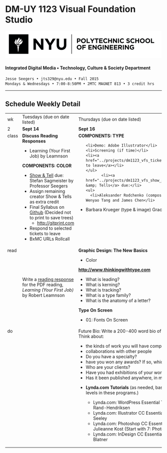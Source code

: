 # DM-UY 1123 Visual Foundation Studio

![NYU](nyu_soe_logo.png)
#### Integrated Digital Media • Technology, Culture & Society Department 

    Jesse Seegers • jts329@nyu.edu • Fall 2015 
    Mondays & Wednesdays • 7:00-8:50PM • 2MTC MAGNET 813 • 3 credit hrs

---

## Schedule Weekly Detail

<table>
<tr>
<td>wk</td>
<td>Tuesdays (due on date listed)</td>
<td>Thursdays (due on date listed)</td>
</tr>
<!-- dates -->
<tr>
  <td valign="top">2</td>
  <td valign="top"><strong>Sept 14</strong></td>
  <td valign="top"><strong>Sept 16</strong></td>
</tr>
<!-- class -->
<tr>
  <td valign="top">class</td>
  <td valign="top" width="48%"><strong>Discuss Reading Responses</strong>
<ul>
<li>Learning (Your First Job) by Leamnson</li>
</ul><strong>COMPONENTS: COLOR</strong>
  <ul>
  <li><a href="../projects/dm1123_vfs_show_and_tells.md">Show &amp; Tell</a> due: Stefan Sagmeister by Professor Seegers</li>
  <li>Assign remaining creator Show &amp; Tells as extra credit
  <li>Final Syllabus on <a href="../dm1123_vfs_syllabus.md" target="_blank">Github</a> (Decided not to print to save trees)
    <ul>
    <li><a href="http://gitprint.com" target="_blank">http://gitprint.com</a></li>
    </ul>
  <li>Respond to selected tickets to leave
  <li>BxMC URLs Rollcall
  </ul>
  </td>
  <td valign="top" width="48%"><strong>COMPONENTS: TYPE</strong>
    <ul>

    <li>Demo: Adobe Illustrator</li>
    <li>Screening (if time)</li>
    <li><a href="../projects/dm1123_vfs_tickets_to_leave.md">Ticket to leave</a></li>
    </ul>
           <li><a href="../projects/dm1123_vfs_show_and_tells.md">Show &amp; Tells</a> due:</li>
    <ul>
      <li>Aleksander Rodchenko (composition & photography) - Wenyao Tang and James Chen</li>
<li>Barbara Krueger (type & image) Grace Lee and Sharah Lee</li>
    </ul>
  </td>
</tr>

<!-- homework -->
<tr>
  <td valign="top">read</td>
  <td>
  Write a <a href="../projects/dm1123_vfs_reading_responses.md"> reading response</a> for the PDF reading, <em>Learning (Your First Job)</em> by Robert Leamnson
  </td>
  
  <td valign="top"><strong>Graphic Design: The New Basics </strong>
    <ul>
    <li>Color</li>
    </ul>
  <strong><a href="http://www.thinkingwithtype.com" target="_blank">http://www.thinkingwithtype.com</a></strong>
    <ul> 
    <li>What is leading?
    <li>What is kerning?
    <li>What is tracking?
    <li>What is a type family?
    <li>What is the anatomy of a letter? 
    </ul>
  <strong>Type On Screen</strong>
    <ul>
    <li>01: Fonts On Screen
    </li>
</td>
</tr>

<!-- do -->
<tr>
  <td valign="top">do</td>
  <td valign="top">
  
</td>
  <td valign="top">
  Future Bio: Write a 200-400 word bio of yourself in 30 years.	Think about: <ul>
<li>the kinds of work you will have completed </li>
<li> collaborations with other people </li>
<li> Do you have a specialty? </li>
<li> have you won any awards? If so, which ones? </li>
<li> Who are your clients? </li>
<li> Have you had exhibitions of your work? </li>
<li> Has it been published anywhere, in magazines, blogs, etc.? </li>
</ul>
  <ul><li><strong>Lynda.com Tutorials</strong> (as needed, based on your current skill levels in these programs.)</li>
  <ul>
  <li>Lynda.com: WordPress Essential Training with Morten Rand-Hendriksen</li>
  <li>Lynda.com: Illustrator CC Essential Training with Justin Seeley</li>
  <li>Lynda.com: Photoshop CC Essential Training with Julieanne Kost (Start with 7: Photoshop Essentials)</li>
  <li>Lynda.com: InDesign CC Essential Training with David Blatner</li>
  </ul>
  </ul></td>
  

</tr>
</table>